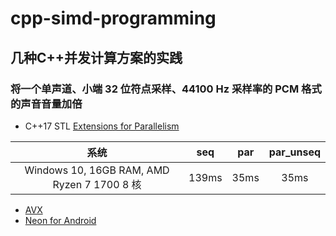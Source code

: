# cpp-simd-programming

## 几种C++并发计算方案的实践

### 将一个单声道、小端 32 位符点采样、44100 Hz 采样率的 PCM 格式的声音音量加倍

+ C++17 STL [Extensions for Parallelism](https://en.cppreference.com/w/cpp/experimental/parallelism)

|               系统                           | seq | par | par_unseq |
| :-----------------------------------------: | :---: | :---: | :---: |
| Windows 10, 16GB RAM, AMD Ryzen 7 1700 8 核 | 139ms | 35ms | 35ms |

+ [AVX](https://software.intel.com/content/www/us/en/develop/articles/introduction-to-intel-advanced-vector-extensions.html)
+ [Neon for Android](https://developer.arm.com/architectures/instruction-sets/simd-isas/neon)